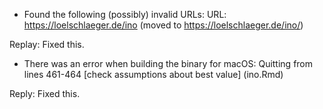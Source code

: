 * Found the following (possibly) invalid URLs:
    URL: https://loelschlaeger.de/ino (moved to https://loelschlaeger.de/ino/) 
    
Replay: Fixed this.

* There was an error when building the binary for macOS:
Quitting from lines 461-464 [check assumptions about best value] (ino.Rmd)

Reply: Fixed this.
